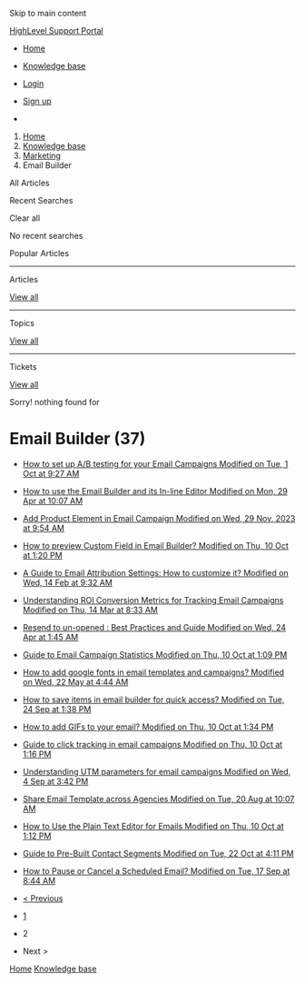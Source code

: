 Skip to main content

[ HighLevel Support Portal ](https://help.gohighlevel.com)

  * [ Home ](/support/home)
  * [ Knowledge base ](/support/solutions)

  * [Login](/support/login)
  * [Sign up](/support/signup)
  * 

  1. [Home](/support/home)
  2. [Knowledge base](/support/solutions)
  3. [Marketing](/support/solutions/48000449565)
  4. Email Builder

All  Articles 

Recent Searches

Clear all

No recent searches

Popular Articles

* * *

Articles

[View all](/support/search/solutions)

* * *

Topics

[View all](/support/search/topics)

* * *

Tickets

[View all](/support/search/tickets)

Sorry! nothing found for   

# Email Builder (37)

  * [ How to set up A/B testing for your Email Campaigns Modified on Tue, 1 Oct at 9:27 AM  ](/support/solutions/articles/48001230348-how-to-set-up-a-b-testing-for-your-email-campaigns)
  * [ How to use the Email Builder and its In-line Editor Modified on Mon, 29 Apr at 10:07 AM  ](/support/solutions/articles/155000000087-how-to-use-the-email-builder-and-its-in-line-editor)
  * [ Add Product Element in Email Campaign Modified on Wed, 29 Nov, 2023 at 9:54 AM  ](/support/solutions/articles/155000001250-add-product-element-in-email-campaign)
  * [ How to preview Custom Field in Email Builder? Modified on Thu, 10 Oct at 1:20 PM  ](/support/solutions/articles/155000001522-how-to-preview-custom-field-in-email-builder-)
  * [ A Guide to Email Attribution Settings: How to customize it? Modified on Wed, 14 Feb at 9:32 AM  ](/support/solutions/articles/155000001700-a-guide-to-email-attribution-settings-how-to-customize-it-)
  * [ Understanding ROI Conversion Metrics for Tracking Email Campaigns Modified on Thu, 14 Mar at 8:33 AM  ](/support/solutions/articles/155000001701-understanding-roi-conversion-metrics-for-tracking-email-campaigns)
  * [ Resend to un-opened : Best Practices and Guide Modified on Wed, 24 Apr at 1:45 AM  ](/support/solutions/articles/155000002088-resend-to-un-opened-best-practices-and-guide)
  * [ Guide to Email Campaign Statistics Modified on Thu, 10 Oct at 1:09 PM  ](/support/solutions/articles/155000002176-guide-to-email-campaign-statistics)
  * [ How to add google fonts in email templates and campaigns? Modified on Wed, 22 May at 4:44 AM  ](/support/solutions/articles/155000002353-how-to-add-google-fonts-in-email-templates-and-campaigns-)
  * [ How to save items in email builder for quick access? Modified on Tue, 24 Sep at 1:38 PM  ](/support/solutions/articles/155000002467-how-to-save-items-in-email-builder-for-quick-access-)
  * [ How to add GIFs to your email? Modified on Thu, 10 Oct at 1:34 PM  ](/support/solutions/articles/155000002473-how-to-add-gifs-to-your-email-)
  * [ Guide to click tracking in email campaigns Modified on Thu, 10 Oct at 1:16 PM  ](/support/solutions/articles/155000002664-guide-to-click-tracking-in-email-campaigns)
  * [ Understanding UTM parameters for email campaigns Modified on Wed, 4 Sep at 3:42 PM  ](/support/solutions/articles/155000002929-understanding-utm-parameters-for-email-campaigns)
  * [ Share Email Template across Agencies Modified on Tue, 20 Aug at 10:07 AM  ](/support/solutions/articles/155000002945-share-email-template-across-agencies)
  * [ How to Use the Plain Text Editor for Emails Modified on Thu, 10 Oct at 1:12 PM  ](/support/solutions/articles/155000003104-how-to-use-the-plain-text-editor-for-emails)
  * [ Guide to Pre-Built Contact Segments Modified on Tue, 22 Oct at 4:11 PM  ](/support/solutions/articles/155000003439-guide-to-pre-built-contact-segments)
  * [ How to Pause or Cancel a Scheduled Email? Modified on Tue, 17 Sep at 8:44 AM  ](/support/solutions/articles/155000003462-how-to-pause-or-cancel-a-scheduled-email-)

  * [< Previous](/support/solutions/folders/48000676548/page/1)
  * [1](/support/solutions/folders/48000676548/page/1)
  * 2
  * Next >

[Home](/support/home) [Knowledge base](/support/solutions)

